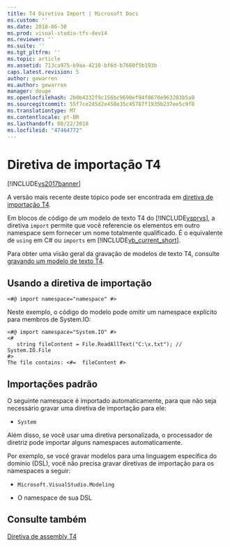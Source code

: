 ```yaml
---
title: T4 Diretiva Import | Microsoft Docs
ms.custom: ''
ms.date: 2018-06-30
ms.prod: visual-studio-tfs-dev14
ms.reviewer: ''
ms.suite: ''
ms.tgt_pltfrm: ''
ms.topic: article
ms.assetid: 713ca975-b9aa-4210-bf6d-b7660f5b193b
caps.latest.revision: 5
author: gewarren
ms.author: gewarren
manager: douge
ms.openlocfilehash: 2b0b4332f9c156bc9690ef94f8670e963203b5a9
ms.sourcegitcommit: 55f7ce2d5d2e458e35c45787f1935b237ee5c9f8
ms.translationtype: MT
ms.contentlocale: pt-BR
ms.lasthandoff: 08/22/2018
ms.locfileid: "47464772"
---
```

# <a name="t4-import-directive"></a>Diretiva de importação T4
[!INCLUDE[vs2017banner](../includes/vs2017banner.md)]

A versão mais recente deste tópico pode ser encontrada em [diretiva de importação T4](https://docs.microsoft.com/visualstudio/modeling/t4-import-directive).  
  
Em blocos de código de um modelo de texto T4 do [!INCLUDE[vsprvs](../includes/vsprvs-md.md)], a diretiva `import` permite que você referencie os elementos em outro namespace sem fornecer um nome totalmente qualificado. É o equivalente de `using` em C# ou `imports` em [!INCLUDE[vb_current_short](../includes/vb-current-short-md.md)].  
  
 Para obter uma visão geral da gravação de modelos de texto T4, consulte [gravando um modelo de texto T4](../modeling/writing-a-t4-text-template.md).  
  
## <a name="using-the-import-directive"></a>Usando a diretiva de importação  
  
```  
<#@ import namespace="namespace" #>  
```  
  
 Neste exemplo, o código do modelo pode omitir um namespace explícito para membros de System.IO:  
  
```  
<#@ import namespace="System.IO" #>  
<#   
   string fileContent = File.ReadAllText("C:\x.txt"); // System.IO.File  
#>   
The file contains: <#=  fileContent #>  
```  
  
## <a name="standard-imports"></a>Importações padrão  
 O seguinte namespace é importado automaticamente, para que não seja necessário gravar uma diretiva de importação para ele:  
  
-   `System`  
  
 Além disso, se você usar uma diretiva personalizada, o processador de diretriz pode importar alguns namespaces automaticamente.  
  
 Por exemplo, se você gravar modelos para uma linguagem específica do domínio (DSL), você não precisa gravar diretivas de importação para os namespaces a seguir:  
  
-   `Microsoft.VisualStudio.Modeling`  
  
-   O namespace de sua DSL  
  
## <a name="see-also"></a>Consulte também  
 [Diretiva de assembly T4](../modeling/t4-assembly-directive.md)




